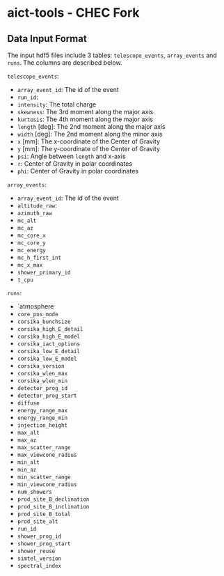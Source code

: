 # aict-tools - CHEC Fork

## Data Input Format

The input hdf5 files include 3 tables: `telescope_events`, `array_events` and `runs`. The columns are described below.

`telescope_events`:
- `array_event_id`: The id of the event
- `run_id`: 
- `intensity`: The total charge
- `skewness`: The 3rd moment along the major axis
- `kurtosis`: The 4th moment along the major axis
- `length` [deg]: The 2nd moment along the major axis
- `width` [deg]: The 2nd moment along the minor axis
- `x` [mm]: The x-coordinate of the Center of Gravity
- `y` [mm]: The y-coordinate of the Center of Gravity
- `psi`: Angle between `length` and x-axis
- `r`: Center of Gravity in polar coordinates
- `phi`: Center of Gravity in polar coordinates


`array_events`:
- `array_event_id`: The id of the event
- `altitude_raw`:
- `azimuth_raw`
- `mc_alt`
- `mc_az`
- `mc_core_x`
- `mc_core_y`
- `mc_energy`
- `mc_h_first_int`
- `mc_x_max`
- `shower_primary_id`
- `t_cpu`

`runs`:
- `atmosphere
- `core_pos_mode`
- `corsika_bunchsize`
- `corsika_high_E_detail`
- `corsika_high_E_model`
- `corsika_iact_options`
- `corsika_low_E_detail`
- `corsika_low_E_model`
- `corsika_version`
- `corsika_wlen_max`
- `corsika_wlen_min`
- `detector_prog_id`
- `detector_prog_start`
- `diffuse`
- `energy_range_max`
- `energy_range_min`
- `injection_height`
- `max_alt`
- `max_az`
- `max_scatter_range`
- `max_viewcone_radius`
- `min_alt`
- `min_az`
- `min_scatter_range`
- `min_viewcone_radius`
- `num_showers`
- `prod_site_B_declination`
- `prod_site_B_inclination`
- `prod_site_B_total`
- `prod_site_alt`
- `run_id`
- `shower_prog_id`
- `shower_prog_start`
- `shower_reuse`
- `simtel_version`
- `spectral_index`
